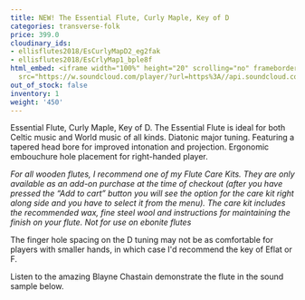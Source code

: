 ```yaml
---
title: NEW! The Essential Flute, Curly Maple, Key of D
categories: transverse-folk
price: 399.0
cloudinary_ids:
- ellisflutes2018/EsCurlyMapD2_eg2fak
- ellisflutes2018/EsCrlyMap1_bple8f
html_embed: <iframe width="100%" height="20" scrolling="no" frameborder="no" allow="autoplay"
  src="https://w.soundcloud.com/player/?url=https%3A//api.soundcloud.com/tracks/486027465&color=%23ff5500&inverse=false&auto_play=false&show_user=true"></iframe>
out_of_stock: false
inventory: 1
weight: '450'
---
```


Essential Flute, Curly Maple, Key of D. The Essential Flute is ideal for both Celtic music and World music of all kinds. Diatonic major tuning. Featuring a tapered head bore for improved intonation and projection. Ergonomic embouchure hole placement for right-handed player.

*For all wooden flutes, I recommend one of my Flute Care Kits.  They are only available as an add-on purchase at the time of checkout (after you have pressed the “Add to cart” button you will see the option for the care kit right along side and you have to select it from the menu). The care kit includes the recommended wax, fine steel wool and instructions for maintaining the finish on your flute.  Not for use on ebonite flutes*

The finger hole spacing on the D tuning may not be as comfortable for players with smaller hands, in which case I'd recommend the key of Eflat or F.

Listen to the amazing Blayne Chastain demonstrate the flute in the sound sample below.
